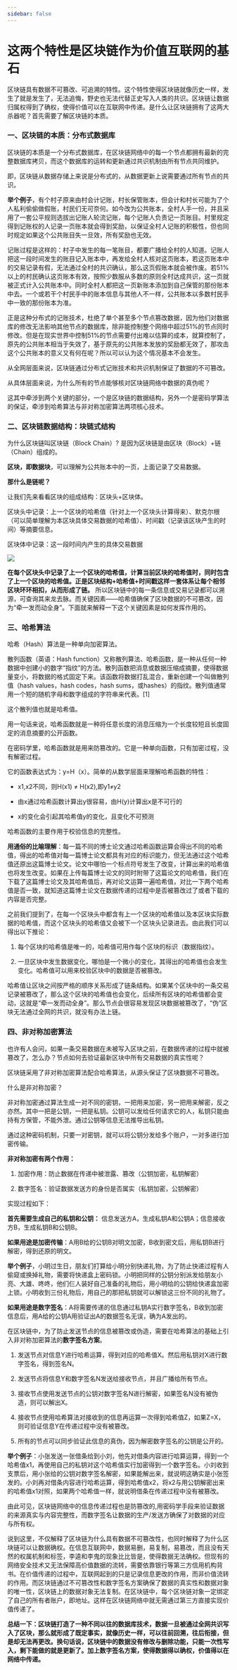 ```yaml
---
sidebar: false
---
```


# 这两个特性是区块链作为价值互联网的基石

区块链具有数据不可篡改、可追溯的特性。这个特性使得区块链就像历史一样，发生了就是发生了，无法追悔，野史也无法代替正史写入人类的共识。区块链让数据归属权得到了确权，使得价值可以在互联网中传递。是什么让区块链拥有了这两大杀器呢？首先需要了解区块链的本质。

### 一、区块链的本质：分布式数据库

区块链的本质是一个分布式数据库，在区块链网络中的每一个节点都拥有最新的完整数据库拷贝，而这个数据库的运转和更新通过共识机制由所有节点共同维护。

即，区块链从数据存储上来说是分布式的，从数据更新上说需要通过所有节点的共识。

**举个例子**，有个村子原来由村会计记账，村长保管账本，但会计和村长可能为了个人私利偷偷做假账，村民们无可奈何。如今改为公共账本，全村人手一份，并且采用了一套公平规则选拔出记账人轮流记账，每个记账人负责记一页账目。村里规定得到记账权的人记录一页账本就会得到奖励，以保证全村人记账的积极性，但也同时规定如果这个公共账目失一旦效，所有奖励也无效。

记账过程是这样的：村子中发生的每一笔账目，都要广播给全村的人知道。记账人把这一段时间发生的账目记入账本中，再发给全村人核对这页账本，若这页账本中的交易记录有假，无法通过全村的共识确认，那么这页假账本就会被作废。若51%以上的村民确认这页账本有效，按照少数服从多数的原则全村达成共识，这一页就被正式计入公共账本中。同时全村人都把这一页新账本添加到自己保管的那份账本中去。一个或若干个村民手中的账本信息与其他人不一样，公共账本以多数村民手中一致的那份账本为准。

正是这种分布式的记账技术，杜绝了单个甚至多个节点篡改数据，因为他们对数据库的修改无法影响其他节点的数据库，除非能控制整个网络中超过51%的节点同时修改。但是在现实世界中控制51%的节点需要付出难以估算的成本，就算控制了，原先的公共账本相当于失效了，基于原先的公共账本发放的奖励都无效了，那攻击这个公共账本的意义又有何在呢？所以可以认为这个情况基本不会发生。

从全网层面来说，区块链通过分布式记账技术和共识机制保证了数据的不可篡改。

从具体层面来说，为什么所有的节点能够核对区块链网络中数据的真伪呢？

这其中牵涉到两个关键的部分，一个是区块链的数据结构，另外一个是密码学算法的保证，牵涉到哈希算法与非对称加密算法两项核心技术。

### 二、区块链数据结构：块链式结构

为什么区块链叫区块链（Block Chain）? 是因为区块链是由区块（Block）+链（Chain）组成的。

**区块，即数据块**，可以理解为公共账本中的一页，上面记录了交易数据。

**那什么是链呢？**

让我们先来看看区块的组成结构：区块头+区块体。

区块头中记录：上一个区块的哈希值（针对上一个区块头计算得来）、默克尔根（可以简单理解为本区块具体交易数据的哈希值）、时间戳（记录该区块产生的时间）等摘要信息。

区块体中记录：这一段时间内产生的具体交易数据

![](./image//021-00.jpg)

**在每个区块头中记录了上一个区块的哈希值，计算当前区块的哈希值时，同时包含了上一个区块的哈希值。正是区块结构+哈希值+时间戳这样一套体系让每个相邻区块环环相扣，从而形成了链。** 所以区块链中的每一条信息或交易记录都可以溯源，可查询其来龙去脉。而关键因素——哈希值确保了区块数据的不可篡改，因为“牵一发而动全身”。下面就来解释一下这个关键因素是如何发挥作用的。

### 三、哈希算法

哈希（Hash）算法是一种单向加密算法。

散列函数（英语：Hash function）又称散列算法、哈希函数，是一种从任何一种数据中创建小的数字“指纹”的方法。散列函数把消息或数据压缩成摘要，使得数据量变小，将数据的格式固定下来。该函数将数据打乱混合，重新创建一个叫做散列值（hash values，hash codes，hash sums，或hashes）的指纹。散列值通常用一个短的随机字母和数字组成的字符串来代表。[1]

这个散列值也就是哈希值。

用一句话来说，哈希函数就是一种将任意长度的消息压缩为一个长度较短且长度固定的消息摘要的公开函数。

在密码学里，哈希函数就是用来防篡改的。它是一种单向函数，只有加密过程，没有解密过程。

它的函数表达式为：y=H（x）。简单的从数学层面来理解哈希函数的特性：

- x1,x2不同，则H(x1) ≠ H(x2),即y1≠y2

- 由x通过哈希函数计算出y很容易，由H(y)计算出x是不可行的

- x的变化会引起其哈希值y的变化，且变化不可预测

哈希函数的主要作用于校验信息的完整性。

**用通俗的比喻理解**：每一篇不同的博士论文通过哈希函数运算会得出不同的哈希值，得出的哈希值对每一篇博士论文都具有对应的标识能力，但无法通过这个哈希值还原出这篇博士论文。论文中哪怕一个标点符号发生了改变，计算出来的哈希值也将发生改变。如果在上传每篇博士论文的同时附带了这篇论文的哈希值，我们在下载了这篇博士论文及其哈希值后，再对论文运算一遍哈希值，对比一下两个哈希值是否一致，就知道这篇博士论文在数据传递的过程中是否被篡改过了或者下载的内容是否完整。

之前我们提到了，在每一个区块头中都含有上一个区块的哈希值以及本区块实际数据的哈希值，而这个区块头的哈希值又会被下一个区块头记录进去。由此我们可以得出以下推论：

1. 每个区块的哈希值是唯一的，哈希值可用作每个区块的标识（数据指纹）。

2. 一旦区块中发生数据变化，哪怕是一个微小的变化，其得出的哈希值也会发生变化。哈希值可以用来校验区块中的数据是否被篡改。

哈希值让区块之间按严格的顺序关系形成了链条结构。如果某个区块中的一条交易记录被篡改了，那么这个区块的哈希值也会变化，后续所有区块的哈希值都会变动，这就是“牵一发而动全身”。那么节点会很容易发现区块数据被篡改了，“伪”区块无法通过全网的共识，就没有办法上链。

### 四、非对称加密算法

也许有人会问，如果一条交易数据在未被写入区块之前，在数据传递的过程中就被篡改了，怎么办？节点如何去验证最新区块中所有交易数据的真实性呢？

区块链采用了非对称加密算法配合哈希算法，从源头保证了区块数据不可篡改。

什么是非对称加密？

非对称加密通过算法生成一对不同的密钥，一把用来加密，另一把用来解密，反之亦然。其中一把是公钥，一把是私钥。公钥可以发给任何请求它的人，私钥只能由持有方保管，不能外泄。通过公钥等信息无法推导出私钥。

通过这种密码机制，只要一对密钥，就可以将公钥分发给多个账户，一对多进行加密传输。

**非对称加密有两个作用：**

1. 加密作用：防止数据在传递中被泄露、篡改（公钥加密，私钥解密）

2. 数字签名：验证数据发送方的身份是否属实（私钥加密，公钥解密）

实现过程如下：

**首先需要生成自己的私钥和公钥：** 信息发送方A，生成私钥A和公钥A；信息接收方B，生成私钥B和公钥B。

**如果用途是加密传输**：A用B给的公钥B对明文加密，B收到密文后，用私钥B进行解密，得到还原的明文。

**举个例子**，小明过生日，朋友们打算给小明分别快递礼物，为了防止快递过程有人偷窥或换掉礼物，需要将快递盒上密码锁。小明把同样的公钥分别派发给朋友小亮、大雄、咚咚，他们仨人装好自己准备的礼物后，用小明给的公钥给快递盒加密上锁。小明收到三份礼物后，用自己的那把私钥就可以解锁这三份不同的礼物了。

**如果用途是数字签名**：A将需要传递的信息通过私钥A实行数字签名，B收到加密信息后，用A给的公钥A用验证出A的数据签名无误，确为A发出的。

在区块链中，为了防止发送节点的信息被篡改或伪造，需要在哈希算法的基础上引入非对称加密算法的**数字签名方案**。

1. 发送节点对信息Y进行哈希运算，得到对应的哈希值X。然后用私钥对X进行数字签名，得到签名N。

2. 发送节点将信息Y和数字签名N发送给接收节点，并且广播给所有节点。

3. 接收节点使用发送节点的公钥对数字签名N进行解密，如果签名N没有被伪造，则可以解出X。

4. 接收节点使用哈希算法对接收到的信息再运算一次得到哈希值Z，如果Z=X，则可验证信息Y在传递过程中没有被篡改。

5. 所有的节点可以同步验证此信息的真伪，因为解密数字签名的公钥是公开的。

**举个例子**：小张发送一张借条给到小刘，他先对借条内容进行哈算运算，得到一个哈希值x1，再使用自己的私钥对这个哈希值实行加密得到一个数字签名。小刘收到支票后，用小张给的公钥对数字签名解密，如果能解出来，就说明这确实是小张签发的。小刘再对借条内容进行哈希运算，得到哈希值x2，将x2与用公钥解密出来的哈希值x1对照，如果两个哈希值一样，就说明借条在传递过程中没有被篡改。

由此可见，区块链网络中的信息传递过程也是防篡改的,用密码学手段来验证数据的来源真实与内容完整性，而数字签名让数据的生产/发送方确保了对数据的对应与所有权。

说到这里，不仅解释了区块链为什么具有数据不可篡改性，也同时解释了为什么区块链可以让数据确权。在信息互联网中，数据易删，易复制，易篡改，而且没有天然的权属机制和标签，李逵和李鬼的现象比比皆是，使得数据无法确权。但现有的网络安全技术又无法保障高价值数据的流转，需要依靠银行等第三方信用机构背书。在价值传递的过程中，互联网起到的只是记录信息更改的作用，而非价值流转的作用。而区块链通过不可篡改性和数字签名方案确保了数据的真实性和数据对象的唯一性，区块链上的数据对象无法复制。在区块链中，每个区块链对象一定绑定了自己的所有者账户，即地址。这样在区块链网络中就无需通过第三方直接实现价值传递了。  

**总结一下：区块链打造了一种不同以往的数据库技术，数据一旦被通过全网共识写入了区块，那么就形成了既定事实，就像历史一样，可以往前回溯，往后衔接，但是却无法再更改。换句话说，区块链中的数据没有修改与删除功能，只能一次性写入，剩下能做的就是更新了。加上数字签名方案，使得数据得以确权，价值得以在网络中传递。**
